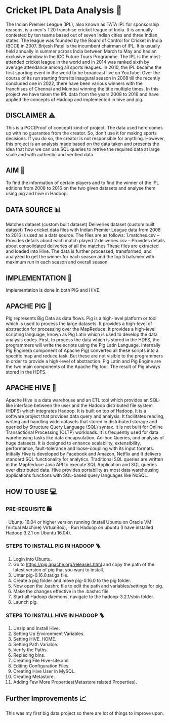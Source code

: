 # Cricket IPL Data Analysis 🏏

The Indian Premier League (IPL), also known as TATA IPL for sponsorship reasons, is a men's T20 franchise cricket league of India. It is annually contested by ten teams based out of seven Indian cities and three Indian states. The league was founded by the Board of Control for Cricket in India (BCCI) in 2007. Brijesh Patel is the incumbent chairman of IPL. It is usually held annually in summer across India between March to May and has an exclusive window in the ICC Future Tours Programme. The IPL is the most-attended cricket league in the world and in 2014 was ranked sixth by average attendance among all sports leagues. In 2010, the IPL became the first sporting event in the world to be broadcast live on YouTube. Over the course of its run starting from its inaugural season in 2008 till the recently concluded one in 2022, there have been various winners with the franchises of Chennai and Mumbai winning the title multiple times. In this project we have taken the IPL data from the years 2008 to 2016 and have applied the concepts of Hadoop and implemented in hive and pig.


## DISCLAIMER ⚠️
This is a POC(Proof of concept) kind-of project. The data used here comes up with no guarantee from the creator. So, don't use it for making sports decisions. If you do so, the creator is not responsible for anything. However, this project is an analysis made based on the data taken and presents the idea that how we can use SQL queries to retrive the required data at large scale and with authentic and verified data.


## AIM 🏹
To find the information of certain players and to find the winner of the IPL editions from 2008 to 2016 on the two given datasets and analyse them using pig and hive in Hadoop.


## DATA SOURCE 📊
Matches dataset (custom built dataset)
Deliveries dataset (custom built dataset)
Two cricket data files with Indian Premier League data from 2008 to 2016 is used as a data source. The files are as follows:
   1.matches.csv – Provides details about each match played
   2.deliveries.csv – Provides details about consolidated deliveries of all the matches
These files are extracted and loaded into Hive. The data is further processed, transformed, and analyzed to get the winner for each season and the top 5 batsmen with maximum run in each season and overall season.


## IMPLEMENTATION 🚀
Implementation is done in both PIG and HIVE.


## APACHE PIG 🐷
Pig represents Big Data as data flows. Pig is a high-level platform or tool which is used to process the large datasets. It provides a high-level of abstraction for processing over the MapReduce. It provides a high-level scripting language, known as Pig Latin which is used to develop the data analysis codes. First, to process the data which is stored in the HDFS, the programmers will write the scripts using the Pig Latin Language. Internally Pig Engine(a component of Apache Pig) converted all these scripts into a specific map and reduce task. But these are not visible to the programmers in order to provide a high-level of abstraction. Pig Latin and Pig Engine are the two main components of the Apache Pig tool. The result of Pig always stored in the HDFS. 


## APACHE HIVE 🐝
Apache Hive is a data warehouse and an ETL tool which provides an SQL-like interface between the user and the Hadoop distributed file system (HDFS) which integrates Hadoop. It is built on top of Hadoop. It is a software project that provides data query and analysis. It facilitates reading, writing and handling wide datasets that stored in distributed storage and queried by Structure Query Language (SQL) syntax. It is not built for Online Transactional Processing (OLTP) workloads. It is frequently used for data warehousing tasks like data encapsulation, Ad-hoc Queries, and analysis of huge datasets. It is designed to enhance scalability, extensibility, performance, fault-tolerance and loose-coupling with its input formats. Initially Hive is developed by Facebook and Amazon, Netflix and It delivers standard SQL functionality for analytics. Traditional SQL queries are written in the MapReduce Java API to execute SQL Application and SQL queries over distributed data. Hive provides portability as most data warehousing applications functions with SQL-based query languages like NoSQL. 


## HOW TO USE 💻
### PRE-REQUISITE 🛍️
· Ubuntu 16.04 or higher version running (install Ubuntu on Oracle VM (Virtual Machine) VirtualBox),
· Run Hadoop on ubuntu (I have installed Hadoop 3.2.1 on Ubuntu 16.04). 

### STEPS TO INSTALL PIG IN HADOOP 🪜
1.  Login into Ubuntu.
2.  Go to https://pig.apache.org/releases.html and copy the path of the latest version of pig that you want to install.
3.  Untar pig-0.16.0.tar.gz file.
4.  Create a pig folder and move pig-0.16.0 to the pig folder.
5.  Now open the .bashrc file to edit the path and variables/settings for pig.
6.  Make the changes effective in the .bashrc file.
7.  Start all Hadoop daemons, navigate to the hadoop-3.2.1/sbin folder.
8.  Launch pig.

### STEPS TO INSTALL HIVE IN HADOOP 🪜
1.  Unzip and Install Hive.
2.  Setting Up Environment Variables.
3.  Setting HIVE_HOME.
4.  Setting Path Variable.
5.  Verify the Paths.
6.  Replacing bins.
7.  Creating File Hive-site.xml.
8.  Editing Configuration Files.
9.  Creating Hive User in MySQL.
10. Creating Metastore.
11. Adding Few More Properties(Metastore related Properties).


## Further Improvements 📈
This was my first big data project so there are lot of things to improve upon.
